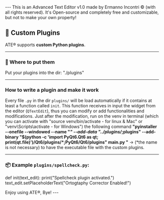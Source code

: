 --- This is an Advanced Text Editor v1.0 made by Ermanno Incontri © (with all rights reserved). It's Open-source and completely free and customizable, but not to make your own property!

## 🔌 Custom Plugins
ATE® supports **custom Python plugins**.

-------------------------------------

### 📁 Where to put them
Put your plugins into the dir: "./plugins"

-------------------------------------

### How to write a plugin and make it work
Every file `.py` in the dir `plugins/` will be load automatically if it contains at least a function called `init`.
This function receives in input the widget from the editor (`QTextEdit`), thus you can modify or add functionalities and modifications.
Just after the modification, run on the venv in terminal (which you can activate with "source venv/bin/activate - for linux & Mac" or "venv\Scripts\activate - for Windows") the following command **"pyinstaller --onefile --windowed --name "*" --add-data "../plugins/*;plugins" --add-binary "$(python -c 'import PyQt6.Qt6 as qt; print(qt.__file__)')/Qt6/plugins/*;PyQt6/Qt6/plugins" main.py "** -> (*the name is not necessary) to have the executable file with the custom plugins.

-------------------------------------

### 📦 Example `plugins/spellcheck.py`:

def init(text_edit):
    print("Spellcheck plugin activated.")
    text_edit.setPlaceholderText("Ortogtaphy Corrector Enabled!")
    
Enjoy using ATE®, Bye! ---
